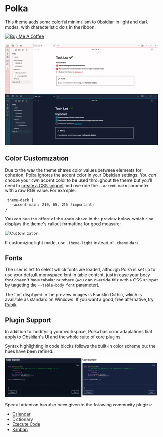 # Polka

This theme adds some colorful minimalism to Obsidian in light and dark modes, with characteristic dots in the ribbon.

<a href="https://www.buymeacoffee.com/callumhackett" target="_blank"><img src="https://cdn.buymeacoffee.com/buttons/v2/default-yellow.png" alt="Buy Me A Coffee" style="height: 60px !important;width: 217px !important;" ></a>

![Preview](polka.png)

## Color Customization

Due to the way the theme shares color values between elements for cohesion, Polka ignores the accent color in your Obsidian settings. You *can* choose your own accent color to be used throughout the theme but you'll need to [create a CSS snippet](https://help.obsidian.md/Extending+Obsidian/CSS+snippets) and override the `--accent-main` parameter with a raw RGB value. For example:

```
.theme-dark {
  --accent-main: 210, 65, 255 !important;
}
```

You can see the effect of the code above in the preview below, which also displays the theme's callout formatting for good measure:

![Customization](color_customization.png)

If customizing light mode, use `.theme-light` instead of `.theme-dark`.

## Fonts

The user is left to select which fonts are loaded, although Polka is set up to use your default monospace font in table content, just in case your body font doesn't have tabular numbers (you can override this with a CSS snippet by targeting the `--table-body-font` parameter).

The font displayed in the preview images is Franklin Gothic, which is available as standard on Windows. If you want a good, free alternative, try [Rubik](https://fonts.google.com/specimen/Rubik).

## Plugin Support

In addition to modifying your workspace, Polka has color adaptations that apply to Obsidian's UI and the whole suite of core plugins.

Syntax highlighting in code blocks follows the built-in color scheme but the hues have been refined.

![Example](code_example.png)

Special attention has also been given to the following community plugins:

- [Calendar](https://github.com/liamcain/obsidian-calendar-plugin)
- [Dictionary](https://github.com/phibr0/obsidian-dictionary)
- [Execute Code](https://github.com/twibiral/obsidian-execute-code)
- [Kanban](https://github.com/mgmeyers/obsidian-kanban)
